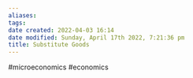 ```yaml
---
aliases: 
tags: 
date created: 2022-04-03 16:14
date modified: Sunday, April 17th 2022, 7:21:36 pm
title: Substitute Goods
---
```


#microeconomics #economics
